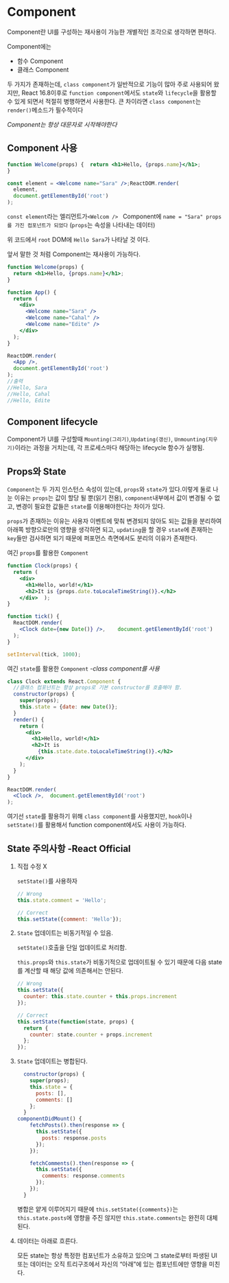 # Component

Component란 UI를 구성하는 재사용이 가능한 개별적인 조각으로 생각하면 편하다. 

Component에는

- 함수 Component
- 클래스 Component

두 가지가 존재하는데, `class component`가 일반적으로 기능이 많아 주로 사용되어 왔지만, React 16.8이후로 `function component`에서도 `state`와 `lifecycle`을 활용할 수 있게 되면서 적절히 병행하면서 사용한다. 큰 차이라면 `class component`는 `render()`메소드가 필수적이다

*Component는 항상 대문자로 시작해야한다*



## Component 사용

```jsx
function Welcome(props) {  return <h1>Hello, {props.name}</h1>;
}

const element = <Welcome name="Sara" />;ReactDOM.render(
  element,
  document.getElementById('root')
);
```

`const element`라는 엘리먼트가`<Welcom /> ` Component에 `name = "Sara" props를 가진 컴포넌트가 되었다` (`props`는 속성을 나타내는 데이터)

위 코드에서 `root` DOM에 `Hello Sara`가 나타날 것 이다.



앞서 말한 것 처럼 Component는 재사용이 가능하다.

```jsx
function Welcome(props) {
  return <h1>Hello, {props.name}</h1>;
}

function App() {
  return (
    <div>
      <Welcome name="Sara" />
      <Welcome name="Cahal" />
      <Welcome name="Edite" />
    </div>
  );
}

ReactDOM.render(
  <App />,
  document.getElementById('root')
);
//출력
//Hello, Sara
//Hello, Cahal
//Hello, Edite
```



## Component lifecycle

Component가 UI를 구성할때 `Mounting(그리기)`,`Updating(갱신)`, `Unmounting(지우기)`이라는 과정을 거치는데, 각 프로세스마다 해당하는 lifecycle 함수가 실행됨.

## Props와 State

`Component`는 두 가지 인스턴스 속성이 있는데, `props`와 `state`가 있다.이렇게 둘로 나눈 이유는 `props`는 값이 할당 될 뿐(읽기 전용), `component`내부에서 값이 변경될 수 없고, 변경이 필요한 값들은 `state`를 이용해야한다는 차이가 있다.

`props`가 존재하는 이유는 사용자 이벤트에 맞춰 변경되지 않아도 되는 값들을 분리하여 아래쪽 방향으로만의 영향을 생각하면 되고, `updating`을 할 경우 `state`에 존재하는 `key`들만 검사하면 되기 때문에 퍼포먼스 측면에서도 분리의 이유가 존재한다.



여긴 `props`를 활용한 `Component`

```jsx
function Clock(props) {
  return (
    <div>
      <h1>Hello, world!</h1>
      <h2>It is {props.date.toLocaleTimeString()}.</h2>
    </div>  );
}

function tick() {
  ReactDOM.render(
    <Clock date={new Date()} />,    document.getElementById('root')
  );
}

setInterval(tick, 1000);
```



여긴 `state`를 활용한 `Component` *-class component를 사용*

```jsx
class Clock extends React.Component {
  //클래스 컴포넌트는 항상 props로 기본 constructor를 호출해야 함.
  constructor(props) {
    super(props);
    this.state = {date: new Date()};
  }
  render() {
    return (
      <div>
        <h1>Hello, world!</h1>
        <h2>It is 
          {this.state.date.toLocaleTimeString()}.</h2>
      </div>
    );
  }
}

ReactDOM.render(
  <Clock />,  document.getElementById('root')
);
```

여기선 `state`를 활용하기 위해 `class component`를 사용했지만, `hook`이나 `setState()`를 활용해서 function component에서도 사용이 가능하다.



## State 주의사항 -React Official

1. 직접 수정 X

   `setState()`를 사용하자

   ```jsx
   // Wrong
   this.state.comment = 'Hello';
   ```

   ```jsx
   // Correct
   this.setState({comment: 'Hello'});
   ```

2. `State` 업데이트는 비동기적일 수 있음.

   `setState()`호출을 단일 업데이트로 처리함.

   `this.props`와 `this.state`가 비동기적으로 업데이트될 수 있기 때문에 다음 state를 계산할 때 해당 값에 의존해서는 안된다.

   ```jsx
   // Wrong
   this.setState({
     counter: this.state.counter + this.props.increment
   });
   ```

   ```jsx
   // Correct
   this.setState(function(state, props) {
     return {
       counter: state.counter + props.increment
     };
   });
   ```

3. `State` 업데이트는 병합된다.

   ```jsx
     constructor(props) {
       super(props);
       this.state = {
         posts: [],
         comments: []
       };
     }
   componentDidMount() {
       fetchPosts().then(response => {
         this.setState({
           posts: response.posts
         });
       });
   
       fetchComments().then(response => {
         this.setState({
           comments: response.comments
         });
       });
     }
   ```

   병합은 얕게 이루어지기 때문에 `this.setState({comments})`는 `this.state.posts`에 영향을 주진 않지만 `this.state.comments`는 완전히 대체된다.

   

4. 데이터는 아래로 흐른다.

   모든 state는 항상 특정한 컴포넌트가 소유하고 있으며 그 state로부터 파생된 UI 또는 데이터는 오직 트리구조에서 자신의 “아래”에 있는 컴포넌트에만 영향을 미친다.